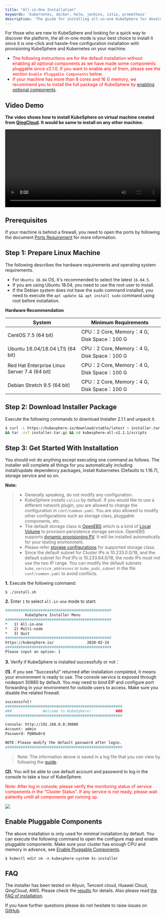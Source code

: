 ```yaml
---
title: "All-in-One Installation"
keywords: 'kubernetes, docker, helm, jenkins, istio, prometheus'
description: 'The guide for installing all-in-one KubeSphere for developing or testing'
---
```


For those who are new to KubeSphere and looking for a quick way to discover the platform, the all-in-one mode is your best choice to install it since it is one-click and hassle-free configuration installation with provisioning KubeSphere and Kubernetes on your machine.

- <font color=red>The following instructions are for the default installation without enabling all optional components as we have made some components pluggable since v2.1.0. If you want to enable any of them, please see the section `Enable Pluggable Components` below.</font>
- <font color=red>If your machine has more than 8 cores and 16 G memory, we recommend you to install the full package of KubeSphere by [enabling optional components](../complete-installation)</font>.


## Video Demo

**The video shows how to install KubeSphere on virtual machine created from [QingCloud](https://www.qingcloud.com). It would be same to install on any other machine.**

<video controls="controls" style="width: 100% !important; height: auto !important;">
  <source type="video/mp4" src="https://kubesphere-docs.pek3b.qingstor.com/video/KSInstall_100P001C201912_AllinOne.mp4">
</video>

## Prerequisites

If your machine is behind a firewall, you need to open the ports by following the document [Ports Requirement](../port-firewall) for more information.

## Step 1: Prepare Linux Machine

The following describes the hardware requirements and operating system requirements.

- For `Ubuntu 16.04` OS, it's recommended to select the latest `16.04.5`.
- If you are using Ubuntu 18.04, you need to use the root user to install.
- If the Debian system does not have the sudo command installed, you need to execute the `apt update && apt install sudo` command using root before installation.

**Hardware Recommendation**

| System  | Minimum Requirements |
| ------- | ----------- |
| CentOS 7.5 (64 bit) | CPU：2 Core,  Memory：4 G, Disk Space：100 G |
| Ubuntu 16.04/18.04 LTS (64 bit)   | CPU：2 Core,  Memory：4 G, Disk Space：100 G |
| Red Hat Enterprise Linux Server 7.4 (64 bit) | CPU：2 Core,  Memory：4 G, Disk Space：100 G  |
| Debian Stretch 9.5 (64 bit)| CPU：2 Core,  Memory：4 G, Disk Space：100 G  |

## Step 2: Download Installer Package

Execute the following commands to download Installer 2.1.1 and unpack it.

```bash
$ curl -L https://kubesphere.io/download/stable/latest > installer.tar.gz \
&& tar -zxf installer.tar.gz && cd kubesphere-all-v2.1.1/scripts
```

## Step 3: Get Started With Installation

You should not do anything except executing one command as follows. The installer will complete all things for you automatically including install/update dependency packages, install Kubernetes (Defaults to 1.16.7), storage service and so on.

**Note:**

> - Generally speaking, do not modify any configuration.
> - KubeSphere installs `calico` by default. If you would like to use a different network plugin, you are allowed to change the configuration in `conf/common.yaml`. You are also allowed to modify other configurations such as storage class, pluggable components, etc.
> - The default storage class is [OpenEBS](https://openebs.io/) which is a kind of [Local Volume](https://kubernetes.io/docs/concepts/storage/volumes/#local) to provision persistence storage service. OpenEBS supports [dynamic provisioning PV](https://docs.openebs.io/docs/next/uglocalpv.html#Provision-OpenEBS-Local-PV-based-on-hostpath). It will be installed automatically for your testing environment.
> - Please refer [storage configurations](../storage-configuration) for supported storage class.
> - Since the default subnet for Cluster IPs is 10.233.0.0/18, and the default subnet for Pod IPs is 10.233.64.0/18, the node IPs must not use the two IP range. You can modify the default subnets `kube_service_addresses` or `kube_pods_subnet` in the file `conf/common.yaml` to avoid conflicts.


**1.** Execute the following command:

```
$ ./install.sh
```

**2.** Enter `1` to select `all-in-one` mode to start:

```bash
################################################
         KubeSphere Installer Menu
################################################
*   1) All-in-one
*   2) Multi-node
*   3) Quit
################################################
https://kubesphere.io/               2020-02-24
################################################
Please input an option: 1
```

**3.** Verify if KubeSphere is installed successfully or not：

**(1).** If you see "Successful" returned after installation completed, it means your environment is ready to use. The console service is exposed through nodeport 30880 by default. You may need to bind EIP and configure port forwarding in your environment for outside users to access. Make sure you disable the related firewall.

```bash
successsful!
#####################################################
###              Welcome to KubeSphere!           ###
#####################################################

Console: http://192.168.0.8:30880
Account: admin
Password: P@88w0rd

NOTE：Please modify the default password after login.
#####################################################
```

> Note: The information above is saved in a log file that you can view by following the [guide](../verify-components).


**(2).** You will be able to use default account and password to log in the console to take a tour of KubeSphere.

<font color=red>Note: After log in console, please verify the monitoring status of service components in the "Cluster Status". If any service is not ready, please wait patiently untill all components get running up.</font>

![](https://pek3b.qingstor.com/kubesphere-docs/png/20191125003158.png)

## Enable Pluggable Components

The above installation is only used for minimal installation by default. You can execute the following command to open the configure map and enable pluggable components. Make sure your cluster has enough CPU and memory in advance, see [Enable Pluggable Components](../pluggable-components).

```
$ kubectl edit cm -n kubesphere-system ks-installer
```

## FAQ

The installer has been tested on Aliyun, Tencent cloud, Huawei Cloud, QingCloud, AWS. Please check the [results](https://github.com/kubesphere/ks-installer/issues/23) for details. Also please read [the FAQ of installation](../../faq/faq-install).

If you have further questions please do not hesitate to raise issues on [GitHub](https://github.com/kubesphere/kubesphere/issues).
